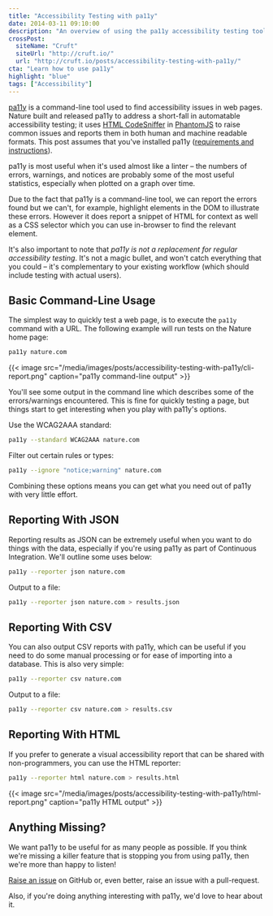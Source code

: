 ```yaml
---
title: "Accessibility Testing with pa11y"
date: 2014-03-11 09:10:00
description: "An overview of using the pa11y accessibility testing tool to find issues with your web pages."
crossPost:
  siteName: "Cruft"
  siteUrl: "http://cruft.io/"
  url: "http://cruft.io/posts/accessibility-testing-with-pa11y/"
cta: "Learn how to use pa11y"
highlight: "blue"
tags: ["Accessibility"]
---
```



[pa11y][pa11y] is a command-line tool used to find accessibility issues in web pages. Nature built and released pa11y to address a short-fall in automatable accessibility testing; it uses [HTML CodeSniffer][htmlcs] in [PhantomJS][phantom] to raise common issues and reports them in both human and machine readable formats. This post assumes that you've installed pa11y ([requirements and instructions][pa11y-requirements]).

pa11y is most useful when it's used almost like a linter – the numbers of errors, warnings, and notices are probably some of the most useful statistics, especially when plotted on a graph over time.

Due to the fact that pa11y is a command-line tool, we can report the errors found but we can't, for example, highlight elements in the DOM to illustrate these errors. However it does report a snippet of HTML for context as well as a CSS selector which you can use in-browser to find the relevant element.

It's also important to note that *pa11y is not a replacement for regular accessibility testing*. It's not a magic bullet, and won't catch everything that you could – it's complementary to your existing workflow (which should include testing with actual users).


Basic Command-Line Usage
------------------------

The simplest way to quickly test a web page, is to execute the `pa11y` command with a URL. The following example will run tests on the Nature home page:

```sh
pa11y nature.com
```

{{< image src="/media/images/posts/accessibility-testing-with-pa11y/cli-report.png" caption="pa11y command-line output" >}}

You'll see some output in the command line which describes some of the errors/warnings encountered. This is fine for quickly testing a page, but things start to get interesting when you play with pa11y's options.

Use the WCAG2AAA standard:

```sh
pa11y --standard WCAG2AAA nature.com
```

Filter out certain rules or types:

```sh
pa11y --ignore "notice;warning" nature.com
```

Combining these options means you can get what you need out of pa11y with very little effort.


Reporting With JSON
-------------------

Reporting results as JSON can be extremely useful when you want to do things with the data, especially if you're using pa11y as part of Continuous Integration. We'll outline some uses below:

```sh
pa11y --reporter json nature.com
```

Output to a file:

```sh
pa11y --reporter json nature.com > results.json
```


Reporting With CSV
------------------

You can also output CSV reports with pa11y, which can be useful if you need to do some manual processing or for ease of importing into a database. This is also very simple:

```sh
pa11y --reporter csv nature.com
```

Output to a file:

```sh
pa11y --reporter csv nature.com > results.csv
```


Reporting With HTML
-------------------

If you prefer to generate a visual accessibility report that can be shared with non-programmers, you can use the HTML reporter:

```sh
pa11y --reporter html nature.com > results.html
```

{{< image src="/media/images/posts/accessibility-testing-with-pa11y/html-report.png" caption="pa11y HTML output" >}}


Anything Missing?
-----------------

We want pa11y to be useful for as many people as possible. If you think we're missing a killer feature that is stopping you from using pa11y, then we're more than happy to listen!

[Raise an issue][issues] on GitHub or, even better, raise an issue with a pull-request.

Also, if you're doing anything interesting with pa11y, we'd love to hear about it.



[htmlcs]: http://squizlabs.github.io/HTML_CodeSniffer/
[issues]: https://github.com/springernature/pa11y/issues
[jq]: http://stedolan.github.io/jq/
[node]: http://nodejs.org/
[pa11y]: https://github.com/springernature/pa11y
[pa11y-custom-reporters]: https://github.com/springernature/pa11y#reporters
[pa11y-requirements]: https://github.com/springernature/pa11y#requirements
[pa11y-readme]: https://github.com/springernature/pa11y#readme
[phantom]: http://phantomjs.org/
